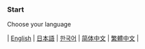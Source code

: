 <h3>Start</h3>

Choose your language

| [English](basic/start_en) | [日本語](basic/start_ja) | [한국어](basic/start_ko) | [简体中文](basic/start_zh-hans) | [繁體中文](basic/start_zh-hant) |
